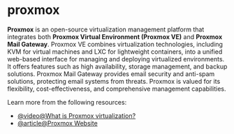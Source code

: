 # proxmox

**Proxmox** is an open-source virtualization management platform that integrates both **Proxmox Virtual Environment (Proxmox VE)** and **Proxmox Mail Gateway**. Proxmox VE combines virtualization technologies, including KVM for virtual machines and LXC for lightweight containers, into a unified web-based interface for managing and deploying virtualized environments. It offers features such as high availability, storage management, and backup solutions. Proxmox Mail Gateway provides email security and anti-spam solutions, protecting email systems from threats. Proxmox is valued for its flexibility, cost-effectiveness, and comprehensive management capabilities.

Learn more from the following resources:

- [@video@What is Proxmox virtualization?](https://www.youtube.com/watch?v=GMAvmHEWAMU)
- [@article@Proxmox Website](https://www.proxmox.com/en/)
